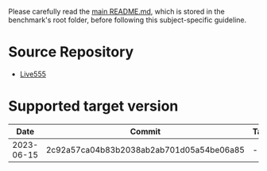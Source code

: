 Please carefully read the [main README.md](../../../README.md), which is stored in the benchmark's root folder, before following this subject-specific guideline.

# Source Repository

- [Live555](https://github.com/rgaufman/live555)

# Supported target version

| Date | Commit | Tag | Link |
|------|--------|-----|------|
| 2023-06-15 | 2c92a57ca04b83b2038ab2ab701d05a54be06a85 | - | [2c92a5](https://github.com/rgaufman/live555/tree/2c92a57ca04b83b2038ab2ab701d05a54be06a85) |

